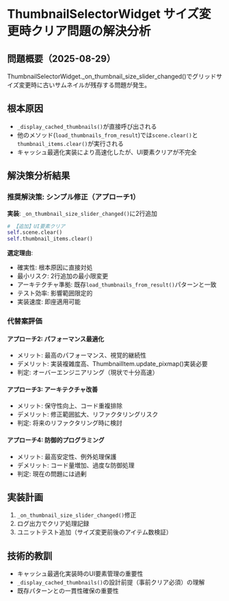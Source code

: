 # ThumbnailSelectorWidget サイズ変更時クリア問題の解決分析

## 問題概要（2025-08-29）
ThumbnailSelectorWidget._on_thumbnail_size_slider_changed()でグリッドサイズ変更時に古いサムネイルが残存する問題が発生。

## 根本原因
- `_display_cached_thumbnails()`が直接呼び出される
- 他のメソッド(`load_thumbnails_from_result`)では`scene.clear()`と`thumbnail_items.clear()`が実行される
- キャッシュ最適化実装により高速化したが、UI要素クリアが不完全

## 解決策分析結果

### 推奨解決策: シンプル修正（アプローチ1）
**実装**: `_on_thumbnail_size_slider_changed()`に2行追加
```python
# 【追加】UI要素クリア
self.scene.clear()
self.thumbnail_items.clear()
```

**選定理由**:
- 確実性: 根本原因に直接対処
- 最小リスク: 2行追加の最小限変更
- アーキテクチャ準拠: 既存`load_thumbnails_from_result()`パターンと一致
- テスト効率: 影響範囲限定的
- 実装速度: 即座適用可能

### 代替案評価

#### アプローチ2: パフォーマンス最適化
- メリット: 最高のパフォーマンス、視覚的継続性
- デメリット: 実装複雑度高、ThumbnailItem.update_pixmap()実装必要
- 判定: オーバーエンジニアリング（現状で十分高速）

#### アプローチ3: アーキテクチャ改善
- メリット: 保守性向上、コード重複排除
- デメリット: 修正範囲拡大、リファクタリングリスク
- 判定: 将来のリファクタリング時に検討

#### アプローチ4: 防御的プログラミング
- メリット: 最高安定性、例外処理保護
- デメリット: コード量増加、過度な防御処理
- 判定: 現在の問題には過剰

## 実装計画
1. `_on_thumbnail_size_slider_changed()`修正
2. ログ出力でクリア処理記録
3. ユニットテスト追加（サイズ変更前後のアイテム数検証）

## 技術的教訓
- キャッシュ最適化実装時のUI要素管理の重要性
- `_display_cached_thumbnails()`の設計前提（事前クリア必須）の理解
- 既存パターンとの一貫性確保の重要性
